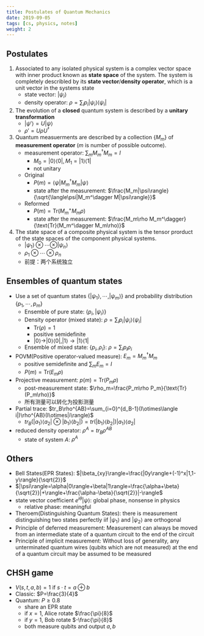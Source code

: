 ```yaml
---
title: Postulates of Quantum Mechanics
date: 2019-09-05
tags: [cs, physics, notes]
weight: 2
---
```


## Postulates

1. Associated to any isolated physical system is a complex vector space with inner product known as **state space** of the system. The system is completely describled by its **state vector**/**density operator**, which is a unit vector in the systems state
   * state vector: $|\psi_i\rangle$
   * density operator: $\rho=\sum_ip_i|\psi_i\rangle\langle\psi_i|$
2. The evolution of a **closed** quantum system is described by a **unitary transformation**
   * $|\psi'\rangle=U|\psi\rangle$
   * $\rho'=U\rho U^\dagger$
3. Quantum measuerments are described by a collection $\{M_m\}$ of **measurement operator** ($m$ is number of possible outcome).
   * measurement operator: $\sum_mM_m^\dagger M_m=I$
     * $M_0=|0\rangle\langle 0|,M_1=|1\rangle\langle 1|$
     * not unitary
   * Original
     * $P(m)=\langle\psi|M_m^\dagger M_m|\psi\rangle$
     * state after the measurement: $\frac{M_m|\psi\rangle}{\sqrt{\langle\psi|M_m^\dagger M|\psi\rangle}}$
   * Reformed
     * $P(m)=\text{Tr}(M_m^+M_m\rho)$
     * state after the measurement: $\frac{M_m\rho M_m^\dagger}{\text{Tr}(M_m^\dagger M_m\rho)}$
4. The state space of a composite physical system is the tensor prorduct of the state spaces of the component physical systems.
   * $|\psi_1\rangle\otimes\cdots\otimes |\psi_n\rangle$
   * $\rho_1\otimes\cdots\otimes\rho_n$
   * 前提：两个系统独立

## Ensembles of quantum states

* Use a set of quantum states $\{|\psi_1\rangle,\cdots,|\psi_m\rangle\}$ and probability distribution $\{p_1,\cdots,p_m\}$
  * Ensemble of pure state: $\{p_i,|\psi_i\rangle\}$ 
  * Density operator (mixed state): $\rho=\sum_ip_i|\psi_i\rangle\langle\psi_i|$
    * $\text{Tr}(\rho)=1$
    * positive semidefinite
    * $|0\rangle\rightarrow |0\rangle\langle0|,|1\rangle\rightarrow |1\rangle\langle1|$
  * Ensemble of mixed state: $\{p_i,\rho_i\}$: $\rho=\sum_ip_i\rho_i$
* POVM(Positive operator-valued measure): $E_m=M_m^\dagger M_m$
  * positive semidefinite and $\sum_mE_m=I$
  * $P(m)=\text{Tr}(E_m\rho)$
* Projective measurement: $p(m)=\text{Tr} (P_m\rho)$
  * post-measurement state: $\rho_m=\frac{P_m\rho P_m}{\text{Tr} (P_m\rho)}$
  * 所有测量可以转化为投影测量
* Partial trace: $tr_B\rho^{AB}=\sum_{i=0}^{d_B-1}(I\otimes\langle i|)\rho^{AB}(I\otimes|i\rangle)$
  * $tr_B(|a_1\rangle\langle a_2|\otimes|b_1\rangle\langle b_2|)=tr(|b_1\rangle\langle b_2|)|a_1\rangle\langle a_2|$
* reduced density operator: $\rho^A=tr_B\rho^{AB}$
  * state of system $A$: $\rho^A$

## Others

* Bell States(EPR States): $|\beta_{xy}\rangle=\frac{|0y\rangle+(-1)^x|1,1-y\rangle}{\sqrt{2}}$
* $|\psi\rangle=\alpha|0\rangle+\beta|1\rangle=\frac{\alpha+\beta}{\sqrt{2}}|+\rangle+\frac{\alpha-\beta}{\sqrt{2}}|-\rangle$
* state vector coefficient $e^{i\theta}|\psi\rangle$: global phase, nonsense in physics
  * relative phase: meaningful
* Theroem(Distinguishing Quantum States): there is measurement distinguishing two states perfectly iif $|\psi_1\rangle$ and $|\psi_2\rangle$ are orthogonal
* Principle of deferred measurement: Measurement can always be moved from an intermediate state of a quantum circuit to the end of the circuit
* Principle of implicit measurement: Without loss of generality, any unterminated quantum wires (qubits which are not measured) at the end of a quantum circuit may be assumed to be measured

## CHSH game

* $V(s,t,a,b)=1$ if $s\cdot t=a\oplus b$
* Classic: $P=\frac{3}{4}$
* Quantum: $P\geq 0.8$
  * share an EPR state
  * if $x=1$, Alice rotate $\frac{\pi}{8}$
  * if $y=1$, Bob rotate $-\frac{\pi}{8}$
  * both measure qubits and output $a,b$

